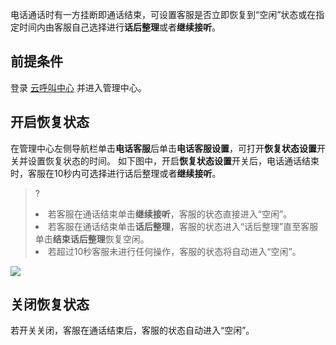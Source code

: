 电话通话时有一方挂断即通话结束，可设置客服是否立即恢复到“空闲”状态或在指定时间内由客服自己选择进行**话后整理**或者**继续接听**。
## 前提条件
登录 [云呼叫中心](https://tccc.qcloud.com/login) 并进入管理中心。

## 开启恢复状态
在管理中心左侧导航栏单击**电话客服**后单击**电话客服设置**，可打开**恢复状态设置**开关并设置恢复状态的时间。
如下图中，开启**恢复状态设置**开关后，电话通话结束时，客服在10秒内可选择进行话后整理或者**继续接听**。
>?<li>若客服在通话结束单击**继续接听**，客服的状态直接进入“空闲”。<li>若客服在通话结束单击**话后整理**，客服的状态进入“话后整理”直至客服单击**结束话后整理**恢复空闲。<li>若超过10秒客服未进行任何操作，客服的状态将自动进入“空闲”。
>
![](https://main.qcloudimg.com/raw/e98183e72a64339798e1274aa9ca6b8a.png)
## 关闭恢复状态
若开关关闭，客服在通话结束后，客服的状态自动进入“空闲”。

  
